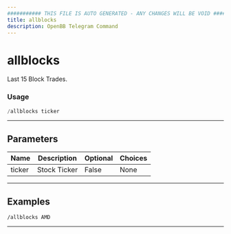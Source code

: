 ```yaml
---
########### THIS FILE IS AUTO GENERATED - ANY CHANGES WILL BE VOID ###########
title: allblocks
description: OpenBB Telegram Command
---
```


# allblocks

Last 15 Block Trades.

### Usage

```python wordwrap
/allblocks ticker
```

---

## Parameters

| Name | Description | Optional | Choices |
| ---- | ----------- | -------- | ------- |
| ticker | Stock Ticker | False | None |


---

## Examples

```
/allblocks AMD
```

---

